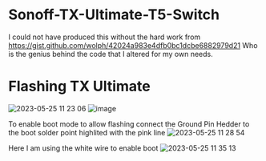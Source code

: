 # Sonoff-TX-Ultimate-T5-Switch

I could not have produced this without the hard work from https://gist.github.com/wolph/42024a983e4dfb0bc1dcbe6882979d21
Who is the genius behind the code that I altered for my own needs.

# Flashing TX Ultimate
![2023-05-25 11 23 06](https://github.com/chris2172/Sonoff-TX-Ultimate-T5-Switch/assets/11930805/b566df68-b753-4c71-b398-a3a891d231b6)
![image](https://github.com/chris2172/Sonoff-TX-Ultimate-T5-Switch/assets/11930805/4b2242b3-7521-4e22-b144-7d6f9c78cf60)

To enable boot mode to allow flashing connect the Ground Pin Hedder to the boot solder point highlited with the pink line
![2023-05-25 11 28 54](https://github.com/chris2172/Sonoff-TX-Ultimate-T5-Switch/assets/11930805/2c64072e-c4c6-4a53-9887-9af410d21c47)

Here I am using the white wire to enable boot
![2023-05-25 11 35 13](https://github.com/chris2172/Sonoff-TX-Ultimate-T5-Switch/assets/11930805/78573f3f-3220-4fc0-9eb2-6291fcb2f3ca)
